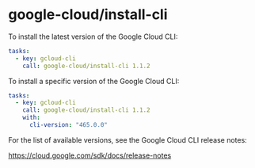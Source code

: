 # google-cloud/install-cli

To install the latest version of the Google Cloud CLI:

```yaml
tasks:
  - key: gcloud-cli
    call: google-cloud/install-cli 1.1.2
```

To install a specific version of the Google Cloud CLI:

```yaml
tasks:
  - key: gcloud-cli
    call: google-cloud/install-cli 1.1.2
    with:
      cli-version: "465.0.0"
```

For the list of available versions, see the Google Cloud CLI release notes:

https://cloud.google.com/sdk/docs/release-notes
